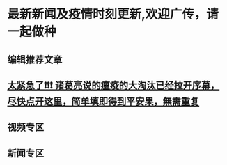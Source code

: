 # 最新新闻及疫情时刻更新,欢迎广传，请一起做种

## 编辑推荐文章



## [太紧急了❗️❗️❗️ 诸葛亮说的瘟疫的大淘汰已经拉开序幕，尽快点开这里，简单填即得到平安果，無需重复](quit/letter.md)

## 视频专区


## 新闻专区
